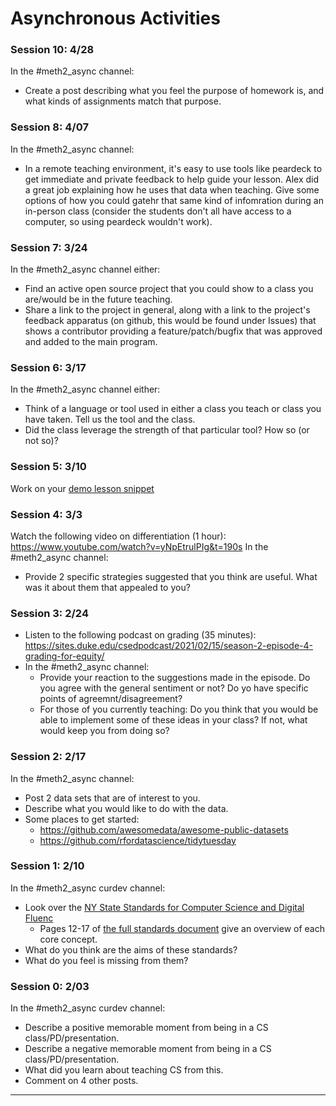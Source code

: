 # Asynchronous Activities

### Session 10: 4/28
In the \#meth2_async channel:
  * Create a post describing what you feel the purpose of homework is, and what kinds of assignments match that purpose.

### Session 8: 4/07
In the \#meth2_async channel:
  * In a remote teaching environment, it's easy to use tools like peardeck to get immediate and private feedback to help guide your lesson. Alex did a great job explaining how he uses that data when teaching. Give some options of how you could gatehr that same kind of infomration during an in-person class (consider the students don't all have access to a computer, so using peardeck wouldn't work).

### Session 7: 3/24
In the \#meth2_async channel either:
  * Find an active open source project that you could show to a class you are/would be in the future teaching.
  * Share a link to the project in general, along with a link to the project's feedback apparatus (on github, this would be found under Issues) that shows a contributor providing a feature/patch/bugfix that was approved and added to the main program.

### Session 6: 3/17
In the \#meth2_async channel either:
  * Think of a language or tool used in either a class you teach or class you have taken. Tell us the tool and the class.
  * Did the class leverage the strength of that particular tool? How so (or not so)?

### Session 5: 3/10
Work on your [demo lesson snippet](demos.md)

### Session 4: 3/3
Watch the following video on differentiation (1 hour): https://www.youtube.com/watch?v=yNpEtrulPIg&t=190s
In the \#meth2_async channel:
  * Provide 2 specific strategies suggested that you think are useful. What was it about them that appealed to you?

### Session 3: 2/24
* Listen to the following podcast on grading (35 minutes): https://sites.duke.edu/csedpodcast/2021/02/15/season-2-episode-4-grading-for-equity/
* In the \#meth2_async channel:
  * Provide your reaction to the suggestions made in the episode. Do you agree with the general sentiment or not? Do yo have specific points of agreemnt/disagreement?
  * For those of you currently teaching: Do you think that you would be able to implement some of these ideas in your class? If not, what would keep you from doing so?

### Session 2: 2/17
In the \#meth2_async channel:
  * Post 2 data sets that are of interest to you.
  * Describe what you would like to do with the data.
  * Some places to get started:
      - https://github.com/awesomedata/awesome-public-datasets
      - https://github.com/rfordatascience/tidytuesday

### Session 1: 2/10
In the \#meth2_async curdev channel:
  * Look over the [NY State Standards for Computer Science and Digital Fluenc](http://www.nysed.gov/curriculum-instruction/computer-science-and-digital-fluency-learning-standards)
    - Pages 12-17 of [the full standards document](http://www.nysed.gov/common/nysed/files/programs/curriculum-instruction/computer-science-digital-fluency-standards-k-12.pdf) give an overview of each core concept.
  * What do you think are the aims of these standards?
  * What do you feel is missing from them?

### Session 0: 2/03
In the \#meth2_async curdev channel:
  * Describe a positive memorable moment from being in a CS class/PD/presentation.
  * Describe a negative memorable moment from being in a CS class/PD/presentation.
  * What did you learn about teaching CS from this.
  * Comment on 4 other posts.
---
